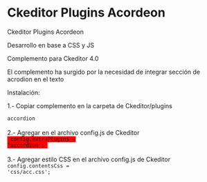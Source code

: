# Ckeditor Plugins Acordeon
Ckeditor Plugins Acordeon

Desarrollo en base a CSS y JS

Complemento para Ckeditor 4.0

El complemento ha surgido por la necesidad de integrar sección de acrodion en el texto

Instalación:

1.- Copiar complemento en la carpeta de Ckeditor/plugins<br>
<code>
accordion
</code><br><br>
2.- Agregar en el archivo config.js de Ckeditor<br>
<code style="background-color: red;">
config.extraPlugins = 'accordion';
</code><br><br>
3.- Agregar estilo CSS en el archivo config.js de Ckeditor<br>
<code>config.contentsCss = 'css/acc.css';</code>